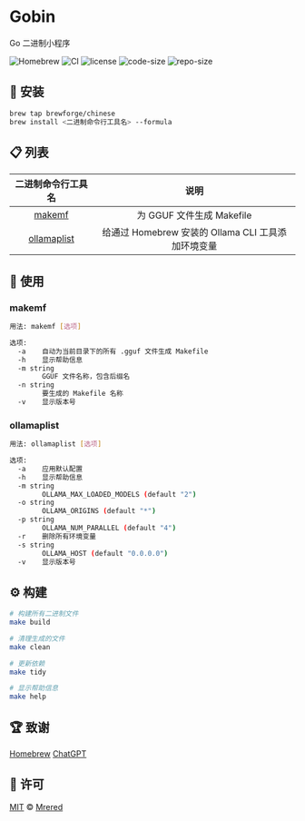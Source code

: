 # Gobin

Go 二进制小程序

![Homebrew](https://img.shields.io/badge/-Homebrew-FBB040?labelColor=555555&logoColor=FFFFFF&logo=homebrew) ![CI](https://github.com/Mrered/Gobin/actions/workflows/CI.yml/badge.svg) ![license](https://img.shields.io/github/license/Mrered/Gobin) ![code-size](https://img.shields.io/github/languages/code-size/Mrered/Gobin) ![repo-size](https://img.shields.io/github/repo-size/Mrered/Gobin)

## 🍺 安装

```sh
brew tap brewforge/chinese
brew install <二进制命令行工具名> --formula
```

## 📋 列表

|                     二进制命令行工具名                     |                        说明                        |
| :--------------------------------------------------------: | :------------------------------------------------: |
| [makemf](https://github.com/Mrered/Gobin#makemf) | 为 GGUF 文件生成 Makefile |
| [ollamaplist](https://github.com/Mrered/Gobin#ollamaplist) | 给通过 Homebrew 安装的 Ollama CLI 工具添加环境变量 |

## 🚀 使用

### makemf

```sh
用法: makemf [选项]

选项:
  -a    自动为当前目录下的所有 .gguf 文件生成 Makefile
  -h    显示帮助信息
  -m string
        GGUF 文件名称，包含后缀名
  -n string
        要生成的 Makefile 名称
  -v    显示版本号
```

### ollamaplist

```sh
用法: ollamaplist [选项]

选项:
  -a    应用默认配置
  -h    显示帮助信息
  -m string
        OLLAMA_MAX_LOADED_MODELS (default "2")
  -o string
        OLLAMA_ORIGINS (default "*")
  -p string
        OLLAMA_NUM_PARALLEL (default "4")
  -r    删除所有环境变量
  -s string
        OLLAMA_HOST (default "0.0.0.0")
  -v    显示版本号
```

## ⚙️ 构建

```sh
# 构建所有二进制文件
make build

# 清理生成的文件
make clean

# 更新依赖
make tidy

# 显示帮助信息
make help
```

## 🏆 致谢

[Homebrew](https://brew.sh) [ChatGPT](https://chatgpt.com)

## 📄 许可

[MIT](https://github.com/Mrered/Gobin/blob/main/LICENSE) © [Mrered](https://github.com/Mrered)
